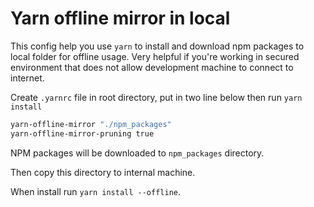 # Yarn offline mirror in local

This config help you use `yarn` to install and download npm packages to local folder for offline usage.
Very helpful if you're working in secured environment that does not allow development machine to connect to internet.

Create `.yarnrc` file in root directory, put in two line below then run `yarn install`

```sh
yarn-offline-mirror "./npm_packages"
yarn-offline-mirror-pruning true
```

NPM packages will be downloaded to `npm_packages` directory.

Then copy this directory to internal machine.

When install run `yarn install --offline`.